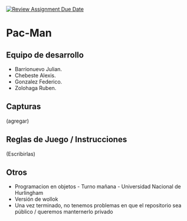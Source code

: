 [![Review Assignment Due Date](https://classroom.github.com/assets/deadline-readme-button-24ddc0f5d75046c5622901739e7c5dd533143b0c8e959d652212380cedb1ea36.svg)](https://classroom.github.com/a/hUnPAC5R)
# Pac-Man

## Equipo de desarrollo

- Barrionuevo Julian.
- Chebeste Alexis.
- Gonzalez Federico.
- Zolohaga Ruben.

## Capturas

(agregar)

## Reglas de Juego / Instrucciones

(Escribirlas)


## Otros

- Programacion en objetos - Turno mañana - Universidad Nacional de Hurlingham
- Versión de wollok
- Una vez terminado, no tenemos problemas en que el repositorio sea público / queremos manternerlo privado
